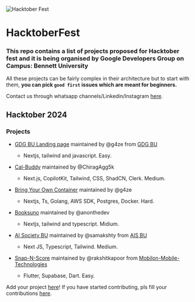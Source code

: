 ![Hacktober Fest](https://github.com/user-attachments/assets/b548f22a-fdc9-4f71-80e0-1d5a9d8e69dd)

                                                                    
# HacktoberFest
### This repo contains a list of projects proposed for Hacktober fest and it is being organised by Google Developers Group on Campus: Bennett University
All these projects can be fairly complex in their architecture but to start with them, **you can pick `good first` issues which are meant for beginners.**

Contact us through whatsapp channels/Linkedin/Instagram [here](https://linktr.ee/gdgbu_).
## Hacktober 2024
### Projects
- [GDG BU Landing page](https://github.com/GDG-OnCampus-BU/landing-page-WIP) maintained by @g4ze from [GDG BU](https://github.com/GDG-OnCampus-BU)
  -  Nextjs, tailwind and javascript. Easy.

- [Cal-Buddy](https://github.com/ChiragAgg5k/cal-buddy) maintained by @ChiragAgg5k
  -  Next.js, CopilotKit, Tailwind, CSS, ShadCN, Clerk. Medium.

- [Bring Your Own Container](https://github.com/g4ze/byoc) maintained by @g4ze
  -  Nextjs, Ts, Golang, AWS SDK, Postgres, Docker. Hard.

- [Booksuno](https://github.com/anonthedev/booksuno) maintained by @anonthedev
  -  Nextjs, tailwind and typescript. Midium.

- [AI Society BU](https://github.com/bennettai/aisociety-bu) maintained by @samakshty from [AIS BU](https://github.com/bennettai)
  -  Next JS, Typescript, Tailwind. Medium.
 
- [Snap-N-Score](https://github.com/Mobilon-Mobile-Technologies/Snap-N-Score) maintained by @rakshitkapoor from [Mobilon-Mobile-Technologies](https://github.com/Mobilon-Mobile-Technologies)
  -  Flutter, Supabase, Dart. Easy.


Add your project [here](https://forms.gle/TdxM1DVezYUnUTMs6)!
If you have started contributing, pls fill your contributions [here](https://docs.google.com/forms/d/e/1FAIpQLScIpfyVDwNkJvbI3e_Xu3MxKbfr9OK_ac-i_VPpDS2Z2B-CiQ/viewform?usp=sf_link).
